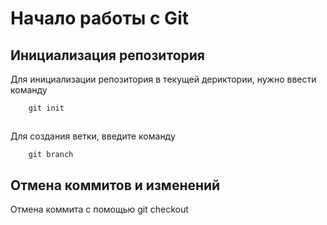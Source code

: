 # Начало работы с Git 

## Инициализация репозитория
Для инициализации репозитория в текущей дериктории, нужно ввести команду
```
    git init
```
## 

Для создания ветки, введите команду 
```
    git branch
```
## Отмена коммитов и изменений
Отмена коммита с помощью git checkout